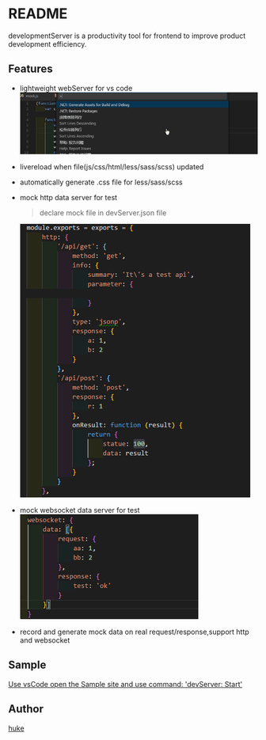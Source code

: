 # README

developmentServer is a productivity tool for frontend to improve product development efficiency.

## Features

- lightweight webServer for vs code
  ![open](./doc/open.gif)

- livereload when file(js/css/html/less/sass/scss) updated

- automatically generate .css file for less/sass/scss

- mock http data server for test
  > declare mock file in devServer.json file
  
  ![open](./doc/mock_http.jpg)

- mock websocket data server for test
    ![open](./doc/mock_websocket.jpg)

- record and generate mock data on real request/response,support http and websocket

## Sample
[Use vsCode open the Sample site and use command: 'devServer: Start'](https://github.com/ihuke/devServerSample)

## Author

[huke](email:ihuke@126.com)